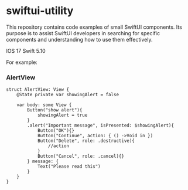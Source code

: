# swiftui-utility
This repository contains code examples of small SwiftUI components. Its purpose is to assist SwiftUI developers in searching for specific components and understanding how to use them effectively.

IOS 17
Swift 5.10

For example:  
### AlertView
```
struct AlertView: View {
    @State private var showingAlert = false
    
    var body: some View {
        Button("show alert"){
            showingAlert = true
        }
        .alert("Important message", isPresented: $showingAlert){
            Button("OK"){}
            Button("Continue", action: { () ->Void in })
            Button("Delete", role: .destructive){ 
                //action
            }
            Button("Cancel", role: .cancel){}
        } message: {
            Text("Please read this")
        }        
    }
}
```
